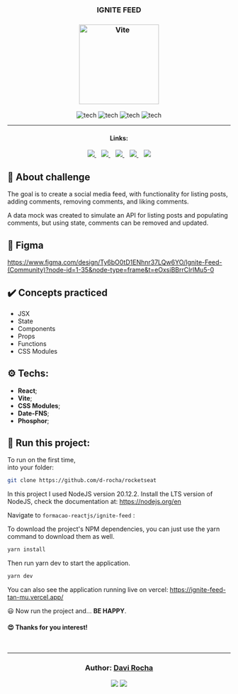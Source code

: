 <h3 align="center">
  IGNITE FEED
</h3>

<h3 align="center">
  <img alt="Vite" 
    src="https://logospng.org/download/vite-js/vite-js-2048-logo.png" width="180px"/>
</h3>

<p align="center">
  <img alt="tech" src="https://img.shields.io/badge/Vite-292C34?logo=vite">

  <img alt="tech" src="https://img.shields.io/badge/React-292C34?logo=react">

  <img alt="tech" src="https://img.shields.io/badge/CSS_Modules-292C34?logo=cssmodules">

  <img alt="tech" src="https://img.shields.io/badge/Date_FNS-292C34?logo=date-fns">
</p>

<hr/>

<h4 align="center">Links:</h4>

<p align="center">

  <a href="#-about-challenge">
    <img src="https://img.shields.io/badge/About_Challenge-9575CD"/>
  </a>&nbsp;&nbsp;
  <a href="#-figma">
    <img src="https://img.shields.io/badge/Figma-FBC02D"/>
  </a>&nbsp;&nbsp;
  <a href="-techs">
    <img src="https://img.shields.io/badge/Techs-9575CD"/>
  </a>&nbsp;&nbsp;  
  <a href="#-run-this-project">
    <img src="https://img.shields.io/badge/Run_this_project-FBC02D"/>
  </a>&nbsp;&nbsp;
  <a href="#author-davi-rocha">
    <img src="https://img.shields.io/badge/Author-9575CD"/>
  </a>

</p>

## 🎯 About challenge

The goal is to create a social media feed, with functionality for listing posts, adding comments, removing comments, and liking comments.

A data mock was created to simulate an API for listing posts and populating comments, but using state, comments can be removed and updated.

## 📝 Figma
https://www.figma.com/design/Ty6bO0tD1ENhnr37LQw6YO/Ignite-Feed-(Community)?node-id=1-35&node-type=frame&t=eOxsiBBrrCIrIMu5-0

## ✔️ Concepts practiced
- JSX
- State
- Components
- Props
- Functions
- CSS Modules

## ⚙️ Techs:

* __React__;
* __Vite__;
* __CSS Modules__;
* __Date-FNS__;
* __Phosphor__;

## 🏁 Run this project:

To run on the first time,  
into your folder:

```bash
git clone https://github.com/d-rocha/rocketseat
```

In this project I used NodeJS version 20.12.2.
Install the LTS version of NodeJS, check the documentation at: 
https://nodejs.org/en

Navigate to ```formacao-reactjs/ignite-feed``` :

To download the project's NPM dependencies, you can just use the yarn command to download them as well.

```bash
yarn install
```

Then run yarn dev to start the application.
```bash
yarn dev
```

You can also see the application running live on vercel:
https://ignite-feed-tan-mu.vercel.app/

😃 Now run the project and...
**BE HAPPY**.

<h4>
  😍 Thanks for you interest! 
</h4>

<br/>

---

<h3 align="center">
Author: <a alt="Davi-Rocha" href="#author-davi-rocha">Davi Rocha</a>
</h3>

<p align="center">

  <a alt="Davi Rocha" href="https://www.linkedin.com/in/davirochaoliveira/">
    <img src="https://img.shields.io/badge/LinkedIn-Davi_Rocha-0077B5?logo=linkedin"/></a>
  <a alt="Davi Rocha" href="https://github.com/d-rocha">
  <img src="https://img.shields.io/badge/d_rocha-GitHub-000?logo=github"/></a>

</p>
